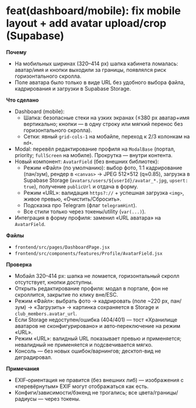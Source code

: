 # feat(dashboard/mobile): fix mobile layout + add avatar upload/crop (Supabase)

**Почему**
- На мобильных ширинах (320–414 px) шапка кабинета ломалась: аватар/имя и кнопки выходили за границы, появлялся риск горизонтального скролла.
- Поле аватара было только в виде URL без удобного выбора файла, кадрирования и загрузки в Supabase Storage.

**Что сделано**
- Dashboard (mobile):
  - Шапка: безопасные стеки на узких экранах (≤380 px аватар+имя вертикально; кнопки — в одну строку или мягкий перенос без горизонтального скролла).
  - Сетки: явный `grid-cols-1` на мобайле, переход к 2/3 колонкам на `md+`.
- Modal: перевёл редактирование профиля на `ModalBase` (портал, priority; `fullScreen` на мобиле). Прокрутка — внутри контента.
- Новый компонент: `AvatarField` (без внешних библиотек):
  - Режим «Файл» (по умолчанию): выбор фото, 1:1 кадрирование (пан/зум), рендер в `<canvas>` → JPEG 512×512 (q≈0.85), загрузка в Supabase Storage (`avatars/users/${userId}/avatar_*.jpg`, `upsert: true`), получение `publicUrl` и отдача в форму.
  - Режим «URL»: валидация `https?://` + успешная загрузка `<img>`, живое превью, «Очистить/Сбросить».
  - Подсказка про Telegram (флаг `telegramHint`).
  - Все стили только через токены/utility (`var(...)`).
- Интеграция в форму профиля: заменил «URL аватара» на `AvatarField`.

**Файлы**
- `frontend/src/pages/DashboardPage.jsx`
- `frontend/src/components/features/Profile/AvatarField.jsx`

**Проверка**
- Мобайл 320–414 px: шапка не ломается, горизонтальный скролл отсутствует, кнопки доступны.
- Открыть редактирование профиля: модал в портале, фон не скроллится, закрытие по клику вне/ESC.
- Режим «Файл»: выбрать фото → кадрировать (поле ~220 px, пан/зум) → «Загрузить» → картинка сохраняется в Storage и `club_members.avatar_url`.
- Если Storage недоступен/ошибка (404/401) — тост «Хранилище аватаров не сконфигурировано» и авто‑переключение на режим «URL».
- Режим «URL»: валидный URL показывает превью и применяется; невалидный не применяется и подсвечивается мягко.
- Консоль — без новых ошибок/варнингов; десктоп-вид не деградировал.

**Примечания**
- EXIF‑ориентация не правится (без внешних либ) — изображения с «перевёрнутым» EXIF могут отображаться как есть.
- Конфиги/зависимости/бэкенд не трогались; все цвета/границы/радиусы — через токены.
